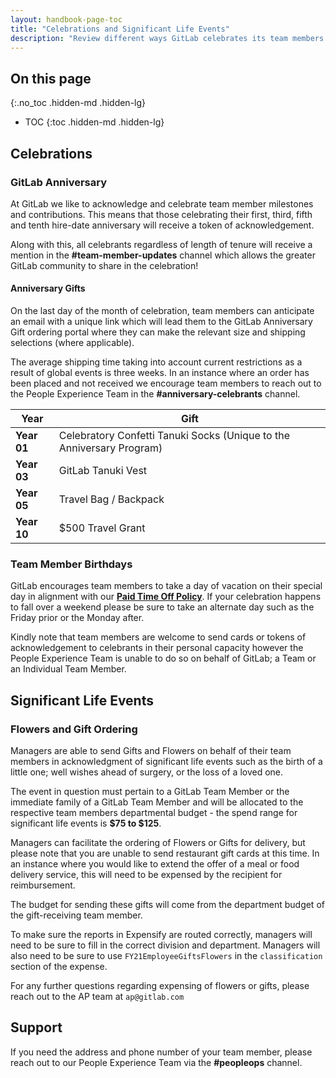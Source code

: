 ```yaml
---
layout: handbook-page-toc
title: "Celebrations and Significant Life Events"
description: "Review different ways GitLab celebrates its team members."
---
```


## On this page
{:.no_toc .hidden-md .hidden-lg}

- TOC
{:toc .hidden-md .hidden-lg}

## Celebrations

### GitLab Anniversary
At GitLab we like to acknowledge and celebrate team member milestones and contributions.  This means that those celebrating their first, third, fifth and tenth hire-date anniversary will receive a token of acknowledgement.

Along with this, all celebrants regardless of length of tenure will receive a mention in the **#team-member-updates** channel which allows the greater GitLab community to share in the celebration!

#### Anniversary Gifts
On the last day of the month of celebration, team members can anticipate an email with a unique link which will lead them to the GitLab Anniversary Gift ordering portal where they can make the relevant size and shipping selections (where applicable).

The average shipping time taking into account current restrictions as a result of global events is three weeks.  In an instance where an order has been placed and not received we encourage team members to reach out to the People Experience Team in the **#anniversary-celebrants** channel.

| Year | Gift | 
| --- | --- | 
| **Year 01** | Celebratory Confetti Tanuki Socks (Unique to the Anniversary Program) |
| **Year 03** | GitLab Tanuki Vest |
| **Year 05** | Travel Bag / Backpack |
| **Year 10** | $500 Travel Grant |

### Team Member Birthdays
GitLab encourages team members to take a day of vacation on their special day in alignment with our **[Paid Time Off Policy](https://about.gitlab.com/handbook/paid-time-off/#a-gitlab-team-members-guide-to-time-off)**.  If your celebration happens to fall over a weekend please be sure to take an alternate day such as the Friday prior or the Monday after.

Kindly note that team members are welcome to send cards or tokens of acknowledgement to celebrants in their personal capacity however the People Experience Team is unable to do so on behalf of GitLab; a Team or an Individual Team Member.

## Significant Life Events
### Flowers and Gift Ordering
Managers are able to send Gifts and Flowers on behalf of their team members in acknowledgment of significant life events such as the birth of a little one; well wishes ahead of surgery, or the loss of a loved one.

The event in question must pertain to a GitLab Team Member or the immediate family of a GitLab Team Member and will be allocated to the respective team members departmental budget - the spend range for significant life events is **$75 to $125**. 

Managers can facilitate the ordering of Flowers or Gifts for delivery, but please note that you are unable to send restaurant gift cards at this time.  In an instance where you would like to extend the offer of a meal or food delivery service, this will need to be expensed by the recipient for reimbursement.

The budget for sending these gifts will come from the department budget of the gift-receiving team member. 

To make sure the reports in Expensify are routed correctly, managers will need to be sure to fill in the correct division and department. Managers will also need to be sure to use `FY21EmployeeGiftsFlowers` in the `classification` section of the expense.  

For any further questions regarding expensing of flowers or gifts, please reach out to the AP team at `ap@gitlab.com`

## Support
If you need the address and phone number of your team member, please reach out to our People Experience Team via the **#peopleops** channel.



